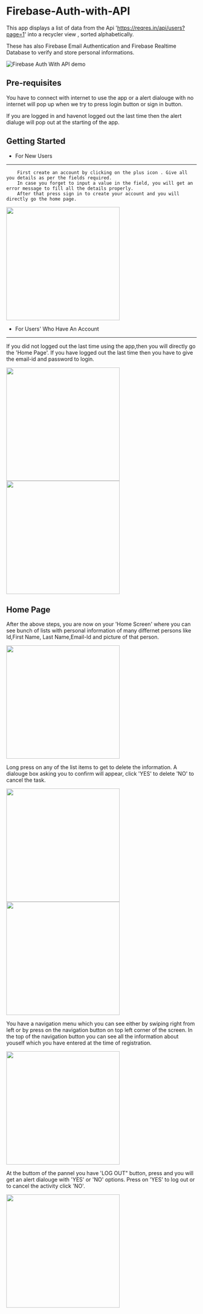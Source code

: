 
Firebase-Auth-with-API
===================================

This app displays a list of data from the Api 'https://reqres.in/api/users?page=1' into a recycler view , sorted alphabetically.

These has also Firebase Email Authentication and Firebase Realtime Database to verify and store personal informations.



![Firebase Auth With API demo](20201103_115647.gif)



Pre-requisites
--------------

You have to connect with internet to use the app or a alert dialouge with no internet will pop up when we try to press login button or sign in button.

If you are logged in and havenot logged out the last time then the alert dialuge will pop out at the starting of the app.


Getting Started
---------------

  * For New Users
-------------------

        First create an account by clicking on the plus icon . Give all you details as per the fields required.
        In case you forget to input a value in the field, you will get an error message to fill all the details properly.
        After that press sign in to create your account and you will directly go the home page.

<img src="https://github.com/Jarvis-byte/Firebase-Auth-with-API/blob/master/New User.jpeg" width="300"/>

  * For Users' Who Have An Account
-------------------
 If you  did not logged out the last time using the app,then you will directly go the 'Home Page'.
 If you have logged out the last time then you have to give the email-id and password to login.

<img src="https://github.com/Jarvis-byte/Firebase-Auth-with-API/blob/master/Before Login.jpeg" width="300"/> <img src="https://github.com/Jarvis-byte/Firebase-Auth-with-API/blob/master/Login After.jpeg" width="300"/> 

Home Page
-------

After the above steps, you are now on your 'Home Screen' where you can see bunch of lists with personal information of many differnet persons like
Id,First Name, Last Name,Email-Id and picture of that person.

<img src="https://github.com/Jarvis-byte/Firebase-Auth-with-API/blob/master/Loading data.jpeg" width="300"/> 

Long press on any of the list items to get to delete the information. A dialouge box asking you to confirm will appear, click 'YES' to delete 'NO' to cancel the task.

<img src="https://github.com/Jarvis-byte/Firebase-Auth-with-API/blob/master/Delete Dialouge.jpeg" width="300"/> <img src="https://github.com/Jarvis-byte/Firebase-Auth-with-API/blob/master/Deleted Toast.jpeg" width="300"/> 

You have a navigation menu which you can see either by swiping right from left or by press on the navigation button on top left corner of the screen.
In the top of the navigation button you can see all the information about youself which you have entered at the time of registration.

<img src="https://github.com/Jarvis-byte/Firebase-Auth-with-API/blob/master/Navigation Pannel.jpeg" width="300"/>

At the buttom of the pannel you have 'LOG OUT" button, press and you will get an alert dialouge with 'YES' or 'NO' options. Press on 'YES' to log out or to cancel the activity click 'NO'.

<img src="https://github.com/Jarvis-byte/Firebase-Auth-with-API/blob/master/Log Out.jpeg" width="300"/>





